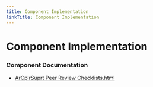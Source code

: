 ```yaml
---
title: Component Implementation
linkTitle: Component Implementation
---
```


# Component Implementation
### Component Documentation

- [ArCplrSuprt Peer Review Checklists.html](doc/ArCplrSuprt%20Peer%20Review%20Checklists.html)

